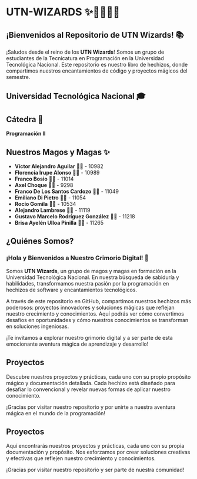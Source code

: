# UTN-WIZARDS ✨🧙‍♂️🧙‍♀️

## ¡Bienvenidos al Repositorio de UTN Wizards! 📚

¡Saludos desde el reino de los **UTN Wizards**! Somos un grupo de estudiantes de la Tecnicatura en Programación en la Universidad Tecnológica Nacional. Este repositorio es nuestro libro de hechizos, donde compartimos nuestros encantamientos de código y proyectos mágicos del semestre.

## **Universidad Tecnológica Nacional** 🎓

## Cátedra 📖

**Programación II**

## Nuestros Magos y Magas ✨

- **Víctor Alejandro Aguilar** 🧙‍♂️ - 10982
- **Florencia Irupe Alonso** 🧙‍♀️ - 10989
- **Franco Bosio** 🧙‍♂️ - 11014
- **Axel Choque** 🧙‍♂️ - 9298
- **Franco De Los Santos Cardozo** 🧙‍♂️ - 11049
- **Emiliano Di Pietro** 🧙‍♂️ - 11054
- **Rocío Gomila** 🧙‍♀️ - 10534
- **Alejandro Lambrese** 🧙‍♂️ - 11119
- **Gustavo Marcelo Rodríguez González** 🧙‍♂️ - 11218
- **Brisa Ayelén Ulloa Pinilla** 🧙‍♀️ - 11265

## ¿Quiénes Somos?

### ¡Hola y Bienvenidos a Nuestro Grimorio Digital! 👋

Somos **UTN Wizards**, un grupo de magos y magas en formación en la Universidad Tecnológica Nacional. En nuestra búsqueda de sabiduría y habilidades, transformamos nuestra pasión por la programación en hechizos de software y encantamientos tecnológicos. 

A través de este repositorio en GitHub, compartimos nuestros hechizos más poderosos: proyectos innovadores y soluciones mágicas que reflejan nuestro crecimiento y conocimientos. Aquí podrás ver cómo convertimos desafíos en oportunidades y cómo nuestros conocimientos se transforman en soluciones ingeniosas.

¡Te invitamos a explorar nuestro grimorio digital y a ser parte de esta emocionante aventura mágica de aprendizaje y desarrollo!

## Proyectos

Descubre nuestros proyectos y prácticas, cada uno con su propio propósito mágico y documentación detallada. Cada hechizo está diseñado para desafiar lo convencional y revelar nuevas formas de aplicar nuestro conocimiento.

¡Gracias por visitar nuestro repositorio y por unirte a nuestra aventura mágica en el mundo de la programación!


## Proyectos

Aquí encontrarás nuestros proyectos y prácticas, cada uno con su propia documentación y propósito. Nos esforzamos por crear soluciones creativas y efectivas que reflejen nuestro crecimiento y conocimientos.

¡Gracias por visitar nuestro repositorio y ser parte de nuestra comunidad!

